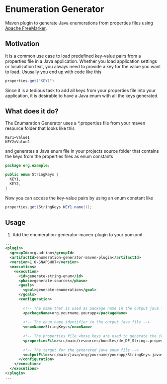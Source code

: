 # Enumeration Generator
Maven plugin to generate Java enumerations from properties files using [Apache FreeMarker](http://freemarker.org/).

## Motivation
It is a common use case to load predefined key-value pairs from a properties file in a Java application. Whether you load application settings or localization text, you always need to provide a key for the value you want to load. Ususally you end up with code like this
```java
properties.get("KEY1")
```
Since it is a tedious task to add all keys from your properties file into your application, it is desirable to have a Java enum with all the keys generated.

## What does it do?
The Enumaration Generator uses a *.properties file from your maven resource folder that looks like this
```properties
KEY1=Value1
KEY2=Value2
```
and generates a Java enum file in your projects source folder that contains the keys from the properties files as enum constants
```java
package org.example;

public enum StringKeys {
  KEY1,
  KEY2,
}
```
Now you can access the key-value pairs by using an enum constant like
```java
properties.get(StringKeys.KEY1.name());
```

## Usage
1. Add the enumeration-generator-maven-plugin to your pom.xml
```xml
...
<plugin>
  <groupId>org.adrian</groupId>
  <artifactId>enumeration-generator-maven-plugin</artifactId>
  <version>1.0-SNAPSHOT</version>
  <executions>
    <execution>
      <id>generate-string-enum</id>
      <phase>generate-sources</phase>
      <goals>
        <goal>generate-enumeration</goal>
      </goals>
      <configuration>
      
        <!-- The name that is used as package name in the output java file -->
        <packageName>org.yourname.yourapp</packageName>
        
        <!-- The enum name identifier in the output java file -->
        <enumName>StringKeys</enumName>
        
        <!-- The properties file whose keys are used to generate the java enum file -->
        <propertiesFile>src/main/resources/bundles/de_DE_Strings.properties</propertiesFile>
        
        <!-- The target for the generated java enum file -->
        <outputFile>src/main/java/org/yourname/yourapp/StringKeys.java</outputFile>
      </configuration>
    </execution>
  </executions>
</plugin>
...
```
